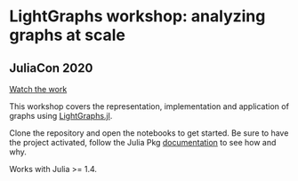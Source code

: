 # LightGraphs workshop: analyzing graphs at scale
## JuliaCon 2020

[Watch the work](https://www.youtube.com/watch?v=K3z0kUOBy2Y)

This workshop covers the representation, implementation and application of
graphs using [LightGraphs.jl](https://github.com/JuliaGraphs/LightGraphs.jl).

Clone the repository and open the notebooks to get started.
Be sure to have the project activated, follow the Julia Pkg
[documentation](https://docs.julialang.org/en/v1/stdlib/Pkg/#)
to see how and why.  

Works with Julia >= 1.4.
